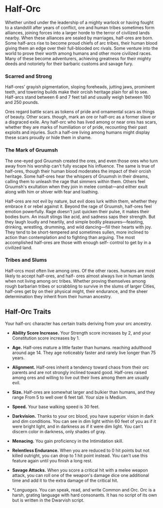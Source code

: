 # Half-Orc

Whether united under the leadership of a mighty
warlock or having fought to a standstill after years
of conflict, ore and human tribes sometimes form
alliances, joining forces into a larger horde to the terror
of civilized lands nearby. When these alliances are
sealed by marriages, half-ores are born. Some half-arcs
rise to become proud chiefs of arc tribes, their human
blood giving them an edge over their full-blooded orc
rivals. Some venture into the world to prove their worth
among humans and other more civilized races. Many of
these become adventurers, achieving greatness for their
mighty deeds and notoriety for their barbaric customs
and savage fury.

### Scarred and Strong

Half-ores' grayish pigmentation, sloping foreheads,
jutting jaws, prominent teeth, and towering builds make
their orcish heritage plain for all to see. Half-arcs stand
between 6 and 7 feet tall and usually weigh between
180 and 250 pounds.

Ores regard battle scars as tokens of pride and
ornamental scars as things of beauty. Other scars.
though, mark an ore or half-orc as a former slave or
a disgraced exile. Any half-orc who has lived among
or near ores has scars, whether they are marks of
humiliation or of pride, recounting their past exploits
and injuries. Such a half-ore living among humans might
display these scars proudly or hide them in shame.

### The Mark of Gruumsh

The one-eyed god Gruumsh created the ores, and even
those ores who turn away from his worship can't fully
escape his influence. The same is true of half-ores,
though their human blood moderates the impact of their
orcish heritage. Some half-ores hear the whispers of
Gruumsh in their dreams, calling them to unleash the
rage that simmers within them. Others feel Gruumsh's
exultation when they join in melee combat—and either
exult along with him or shiver with fear and loathing.

Half-ores are not evil by nature, but evil does lurk within
them, whether they embrace it or rebel against it.
Beyond the rage of Gruumsh, half-ores feel emotion
powerfully. Rage doesn't just quicken their pulse, it
makes their bodies burn. An insult stings like acid,
and sadness saps their strength. But they laugh loudly
and heartily, and simple bodily pleasures—feasting,
drinking, wrestling, drumming, and wild dancing—fill
their hearts with joy. They tend to be short-tempered
and sometimes sullen, more inclined to action than
contemplation and to fighting than arguing. The most
accomplished half-ores are those with enough self-
control to get by in a civilized land.

### Tribes and Slums

Half-orcs most often live among ores. Of the other races.
humans are most likely to accept half-ores, and half-
ores almost always live in human lands when not living
among orc tribes. Whether proving themselves among
rough barbarian tribes or scrabbling to survive in the
slums of larger Cities, half-ores get by on their physical
might, their endurance, and the sheer determination
they inherit from their human ancestry.

## Half-Orc Traits
Your half-orc character has certain traits deriving from
your orc ancestry.

* **Ability Score Increase.** Your Strength score
increases by 2, and your Constitution score
increases by 1.

* **Age.** Half-ores mature a little faster than humans.
reaching adulthood around age 14. They age
noticeably faster and rarely live longer than 75 years.

* **Alignment.** Half-ores inherit a tendency toward chaos
from their orc parents and are not strongly inclined
toward good. Half-ores raised among ores and willing
to live out their lives among them are usually evil.

* **Size.** Half-ores are somewhat larger and bulkier than
humans, and they range From 5 to well over 6 feet tall.
Your size is Medium.

* **Speed.** Your base walking speed is 30 feet.

* **Darkvision.** Thanks to your orc blood, you have
superior vision in dark and dim conditions. You can
see in dim light within 60 feet of you as if it were bright
light, and in darkness as if it were dim light. You can't
discern color in darkness, only shades of gray.

* **Menacing.** You gain proficiency in the
Intimidation skill.

* **Relentless Endurance.** When you are reduced to
0 hit points but not killed outright, you can drop to 1 hit
point instead. You can't use this feature again until you
finish a long rest.

* **Savage Attacks.** When you score a critical hit with
a melee weapon attack, you can roll one of the weapon's
damage dice one additional time and add it to the extra
damage of the critical hit.

* **Languages.* You can speak, read, and write Common and Orc.
Orc is a harsh, grating language with hard consonants. It has
no script of its own but is written in the Dwarvish script.

